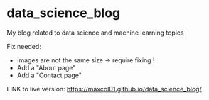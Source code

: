 # data_science_blog
My blog related to data science and machine learning topics

Fix needed:

- images are not the same size -> require fixing !
- Add a "About page"
- Add a "Contact page"


LINK to live version: https://maxcol01.github.io/data_science_blog/
